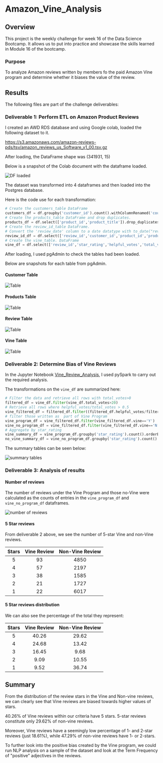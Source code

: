 # Amazon_Vine_Analysis

## Overview

This project is the weekly challenge for week 16 of the Data Science Bootcamp. It allows us to put into practice and showcase the skills learned in Module 16 of the bootcamp.

### Purpose

To analyze Amazon reviews written by members fo the paid Amazon Vine program and determine whether it biases the value of the review.

## Results

The following files are part of the challenge deliverables:



### Deliverable 1: Perform ETL on Amazon Product Reviews

I created an AWD RDS database and using Google colab, loaded the following dataset to it.

https://s3.amazonaws.com/amazon-reviews-pds/tsv/amazon_reviews_us_Software_v1_00.tsv.gz

After loading, the DataFrame shape was (341931, 15)

Below is a snapshot of the Colab document with the dataframe loaded.

![DF loaded](./Resources/Deliverable1-df-loaded.png)

The dataset was transformed into 4 dataframes and then loaded into the Postgres database.

Here is the code use for each transformation:

```python
# Create the customers_table DataFrame
customers_df = df.groupby('customer_id').count().withColumnRenamed('count','customer_count')
# Create the products_table DataFrame and drop duplicates. 
products_df = df.select(['product_id','product_title']).drop_duplicates()
# Create the review_id_table DataFrame. 
# Convert the 'review_date' column to a date datatype with to_date("review_date", 'yyyy-MM-dd').alias("review_date")
review_id_df = df.select(['review_id','customer_id','product_id','product_parent', to_date("review_date", 'yyyy-MM-dd').alias("review_date")])
# Create the vine_table. DataFrame
vine_df = df.select(['review_id','star_rating','helpful_votes','total_votes','vine','verified_purchase'])
```

After loading, I used pgAdmin to check the tables had been loaded.

Below are snapshots for each table from pgAdmin.

#### Customer Table

![Table](./Resources/Deliverable1-pgAdmin-snapshot3.png)

#### Products Table

![Table](./Resources/Deliverable1-pgAdmin-snapshot2.png)

#### Review Table

![Table](./Resources/Deliverable1-pgAdmin-snapshot1.png)

#### Vine Table

![Table](./Resources/Deliverable1-pgAdmin-snapshot4.png)

### Deliverable 2: Determine Bias of Vine Reviews

In the Jupyter Notebook [Vine_Review_Analysis](/Vine_Review_Analysis.ipynb), I used pySpark to carry out the required analysis.

The transformations on the `vine_df` are summarized here:

```python
# Filter the data and retrieve all rows with total_votes>0
filtered_df = vine_df.filter(vine_df.total_votes>20)
# Retrieve all rows where helpful_votes/total_votes > 0.5
vine_filtered_df = filtered_df.filter((filtered_df.helpful_votes/filtered_df.total_votes)>0.5)
# filter those written as  part of Vine Program
vine_program_df = vine_filtered_df.filter(vine_filtered_df.vine=='Y')
vine_no_program_df = vine_filtered_df.filter(vine_filtered_df.vine=='N')
# Aggregate by star_rating
vine_summary_df = vine_program_df.groupby('star_rating').count().orderBy('star_rating')
no_vine_summary_df = vine_no_program_df.groupby('star_rating').count().orderBy('star_rating')
```

The summary tables can be seen below:

![summary tables](./Resources/deliverable2-summary.png)

### Deliverable 3: Analysis of results

#### Number of reviews

The number of reviews under the Vine Program and those no-Vine were calculated as the counts of entries in the `vine_program_df` and `vine_no_program_df` dataframes.

![number of reviews](./Resources/deliverable3-snapshot1.png)

#### 5 Star reviews

From deliverable 2 above, we see the number of 5-star Vine and non-Vine reviews.

|Stars| Vine Review | Non-Vine Review |
|:---:|:---:|:---:|
|5|93|4850|
|4|57|2197|
|3|38|1585|
|2|21|1727|
|1|22|6017|

#### 5 Star reviews distribution

We can also see the percentage of the total they represent:

|Stars| Vine Review | Non-Vine Review |
|:---:|:---:|:---:|
|5|40.26|29.62|
|4|24.68|13.42|
|3|16.45|9.68|
|2|9.09|10.55|
|1|9.52|36.74|

## Summary

From the distribution of the review stars in the Vine and Non-vine reviews, we can clearly see that Vine reviews are biased towards higher values of stars.

40.26% of Vine reviews within our criteria have 5 stars. 5-star reviews constitute only 29.62% of non-vine reviews.

Moreover, Vine reviews have a seemingly low percentage of 1- and 2-star reviews (just 18.61%), while 47.29% of non-vine reviews have 1- or 2-stars.

To further look into the positive bias created by the Vine program, we could run NLP analysis on a sample of the dataset and look at the Term Frequency of "positive" adjectives in the reviews.